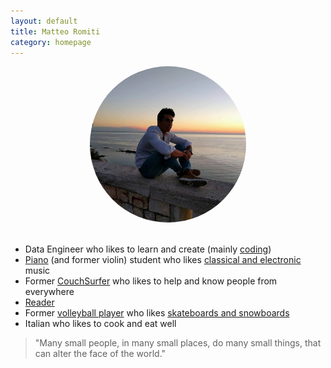 ```yaml
---
layout: default
title: Matteo Romiti 
category: homepage
---
```

<center><img src="./images/me_sunrise.jpg" alt="Me" style="width: 250px; border-radius: 50%"/></center>

<br /> 

- Data Engineer who likes to learn and create (mainly [coding](https://github.com/MatteoRomiti)) <br /> 
- [Piano](https://matteoromiti.github.io/piano-journey/) (and former violin) student who likes [classical and electronic](https://github.com/alegaballo/Tools/blob/master/playlist_creator/sorted_tracks.csv) music <br />
- Former [CouchSurfer](https://www.couchsurfing.com/people/matteoromiti) who likes to help and know people from everywhere <br /> 
- [Reader](https://matteoromiti.github.io/reading-list/) <br />
- Former [volleyball player](https://youtu.be/ljKnFh7Vxms) who likes [skateboards and snowboards](https://youtu.be/X3y-hf4Nu7k) <br />
- Italian who likes to cook and eat well

> "Many small people, in many small places, do many small things, that can alter the face of the world."


